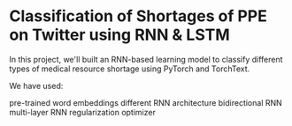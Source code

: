 # Classification of Shortages of PPE on Twitter using RNN & LSTM

In this project, we'll built an RNN-based learning model to classify different types of medical resource shortage using PyTorch and TorchText.

We have used:

pre-trained word embeddings
different RNN architecture
bidirectional RNN
multi-layer RNN
regularization
optimizer

